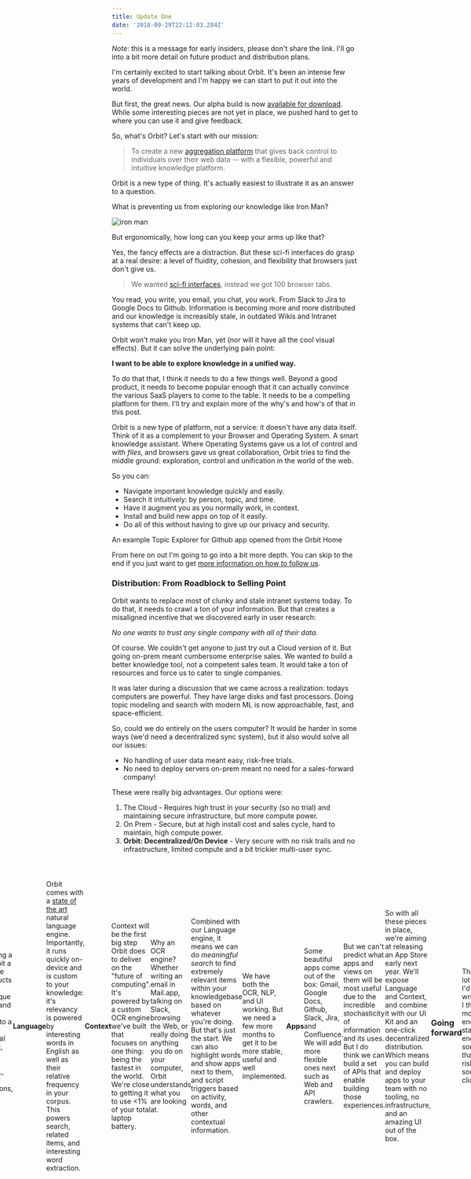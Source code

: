 ```yaml
---
title: Update One
date: '2018-09-29T22:12:03.284Z'
---
```


_Note_: this is a message for early insiders, please don't share the link. I'll go into a bit more detail on future product and distribution plans.

I'm certainly excited to start talking about Orbit. It's been an intense few years of development and I'm happy we can start to put it out into the world.

But first, the great news. Our alpha build is now [available for download](). While some interesting pieces are not yet in place, we pushed hard to get to where you can use it and give feedback.

So, what's Orbit? Let's start with our mission:

> To create a new [aggregation platform](https://stratechery.com/2017/defining-aggregators/) that gives back control to individuals over their web data -- with a flexible, powerful and intuitive knowledge platform.

Orbit is a new type of thing. It's actually easiest to illustrate it as an answer to a question.

What is preventing us from exploring our knowledge like Iron Man?

![iron man](http://gradschoolguru.com/wp-content/uploads/2017/01/Iron-Man-Movie-Prologue-Hologram.jpg)

<div class="alt">
  But ergonomically, how long can you keep your arms up like that?
</div>

Yes, the fancy effects are a distraction. But these sci-fi interfaces do grasp at a real desire: a level of fluidity, cohesion, and flexibility that browsers just don't give us.

> We wanted [sci-fi interfaces](https://www.youtube.com/watch?v=PJqbivkm0Ms), instead we got 100 browser tabs.

You read, you write, you email, you chat, you work. From Slack to Jira to Google Docs to Github. Information is becoming more and more distributed and our knowledge is increasibly stale, in outdated Wikis and Intranet systems that can't keep up.

Orbit won't make you Iron Man, yet (nor will it have all the cool visual effects). But it can solve the underlying pain point:

**I want to be able to explore knowledge in a unified way.**

To do that that, I think it needs to do a few things well. Beyond a good product, it needs to become popular enough that it can actually convince the various SaaS players to come to the table. It needs to be a compelling platform for them. I'll try and explain more of the why's and how's of that in this post.

Orbit is a new type of platform, not a service: it doesn't have any data itself. Think of it as a complement to your Browser and Operating System. A smart knowledge assistant. Where Operating Systems gave us a lot of control and with _files_, and browsers gave us great collaboration, Orbit tries to find the middle ground: exploration, control and unification in the world of the web.

So you can:

- Navigate important knowledge quickly and easily.
- Search it intuitively: by person, topic, and time.
- Have it augment you as you normally work, in context.
- Install and build new apps on top of it easily.
- Do all of this without having to give up our privacy and security.

<div class="demo-image"></div>

<div class="alt">
  An example Topic Explorer for Github app opened from the Orbit Home
</div>

From here on out I'm going to go into a bit more depth. You can skip to the end if you just want to get [more information on how to follow us](#going-forward).

### Distribution: From Roadblock to Selling Point

Orbit wants to replace most of clunky and stale intranet systems today. To do that, it needs to crawl a ton of your information. But that creates a misaligned incentive that we discovered early in user research:

_No one wants to trust any single company with all of their data._

Of course. We couldn't get anyone to just try out a Cloud version of it. But going on-prem meant cumbersome enterprise sales. We wanted to build a better knowledge tool, not a competent sales team. It would take a ton of resources and force us to cater to single companies.

It was later during a discussion that we came across a realization: todays computers are powerful. They have large disks and fast processors. Doing topic modeling and search with modern ML is now approachable, fast, and space-efficient.

So, could we do entirely on the users computer? It would be harder in some ways (we'd need a decentralized sync system), but it also would solve all our issues:

- No handling of user data meant easy, risk-free trials.
- No need to deploy servers on-prem meant no need for a sales-forward company!

These were really big advantages. Our options were:

1. The Cloud - Requires high trust in your security (so no trial) and maintaining secure infrastructure, but more compute power.
2. On Prem - Secure, but at high install cost and sales cycle, hard to maintain, high compute power.
3. **Orbit: Decentralized/On Device** - Very secure with no risk trails and no infrastructure, limited compute and a bit trickier multi-user sync.

<div style="margin: 2.5rem -20%; display: flex; align-items: center; justify-content: center;">
  <div style="margin: auto;  max-width: 100vw;">
    <img alt="On-Device = Data stays on your computer" src="./illustration.svg" />
  </img>
</div>

So, this is what Orbit does. Orbit never sends your data, or your keys, outside of your computer. You can download and try it without having to trust us: you can firewall Orbit!

But it also has a huge benefit for incentives: it means **the product must actually be good**. We can't hide behind a sales team.

### The Technical Bits

#### Home

The Orbit Home is your flexible unified knowledge launcher. For now it's a lot like Spotlight with some recent activity and a directory of people.

<div style="width: 480px; border-radius: 20px; overflow: hidden; position: absolute; left: -580px;">
  <img alt="Orbit Home" src="./home.jpg" />
</div>

> Use Option+Space to open Orbit anywhere

#### Bit

We're calling a "file" in orbit a "Bit". Where SaaS products have data behind unique interfaces and APIs, Orbit apps sync to a common fundamental unit: the bit, which can represent Text, HTML, Tasks, Conversations, and more.

#### Language

Orbit comes with a [state of the art](https://arxiv.org/pdf/1803.08493.pdf) natural language engine. Importantly, it runs quickly on-device and is custom to your knowledge: it's relevancy is powered by interesting words in English as well as their relative frequency in your corpus. This powers search, related items, and interesting word extraction.

#### Context

Context will be the first big step Orbit does to deliver on the "future of computing". It's powered by a custom OCR engine we've built that focuses on one thing: being the fastest in the world. We're close to getting it to use <1% of your total laptop battery.

Why an OCR engine? Whether writing an email in Mail.app, talking on Slack, browsing the Web, or really doing anything you do on your computer, Orbit understands what you are looking at.

Combined with our Language engine, it means we can do _meaningful search_ to find extremely relevant items within your knowledgebase based on whatever you're doing. But that's just the start. We can also highlight words and show apps next to them, and script triggers based on activity, words, and other contextual information.

We have both the OCR, NLP, and UI working. But we need a few more months to get it to be more stable, useful and well implemented.

#### Apps

Some beautiful apps come out of the box: Gmail, Google Docs, Github, Slack, Jira, and Confluence. We will add more flexible ones next such as Web and API crawlers.

<div style="display: flex; flex-flow: row; height: 120px; max-width: 100%; justify-content: space-between; padding: 30px 0;">
  <img class="icon" src="./icons/gdrive.svg" />
  <img class="icon" src="./icons/github.svg" />
  <img class="icon" src="./icons/gmail.svg" />
  <img class="icon" src="./icons/jira.svg" />
  <img class="icon" src="./icons/confluence.svg" />
  <img class="icon" src="./icons/slack.svg" />
</div>

But we can't predict what apps and views on them will be most useful due to the incredible stochasticity of information and its uses. But I do think we can build a set of APIs that enable building those experiences.

So with all these pieces in place, we're aiming at releasing an App Store early next year. We'll expose Language and Context, and combine it with our UI Kit and an one-click decentralized distribution. Which means you can build and deploy apps to your team with no tooling, no infrastructure, and an amazing UI out of the box.

### Going forward

There's a lot more I'd like to write, but I think is more than enough to start. I'll end with something that will risk sounding cliché:

The biggest feature of Orbit is trust. If you don't feel it will respect your privacy in the long run, it wont get off the ground. Much like a Browser or Operating System, it should be a fundamental tool you trust to handle sensitive information.

We've designed it in the only way we know that guarantees that for now: by never sending data off your device. As we go decentralized we'll have to continue to make good security decisions.

Of course, trust doesn't matter if your product doesn't meet real needs. The next feed months will be exciting as we attempt to do that. I'm happy to have you on board early, and your feedback will be the most important part of ensuring that!

[Here is my email](nate@tryorbit.com). Please send me any and all inquiries, requests and bugs.

[Here is our roadmap](). We will update it about once a week.

[Here is our Slack room](). Please do join for more unstructured discussion.

I am very excited to start sharing progress with you all.

<br />
